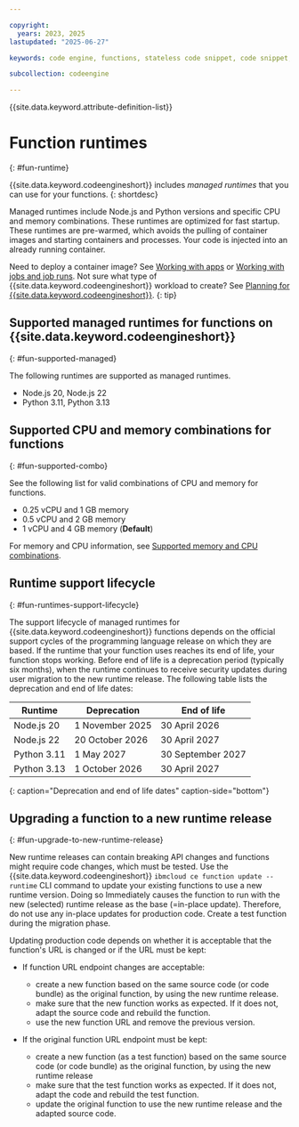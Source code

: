 ```yaml
---

copyright:
  years: 2023, 2025
lastupdated: "2025-06-27"

keywords: code engine, functions, stateless code snippet, code snippet, stateless

subcollection: codeengine

---
```


{{site.data.keyword.attribute-definition-list}}

# Function runtimes
{: #fun-runtime}

{{site.data.keyword.codeengineshort}} includes *managed runtimes* that you can use for your functions.
{: shortdesc}

Managed runtimes include Node.js and Python versions and specific CPU and memory combinations. These runtimes are optimized for fast startup. These runtimes are pre-warmed, which avoids the pulling of container images and starting containers and processes. Your code is injected into an already running container.

Need to deploy a container image? See [Working with apps](/docs/codeengine?topic=codeengine-application-workloads) or [Working with jobs and job runs](/docs/codeengine?topic=codeengine-job-plan). Not sure what type of {{site.data.keyword.codeengineshort}} workload to create? See [Planning for {{site.data.keyword.codeengineshort}}](/docs/codeengine?topic=codeengine-plan-codeengine).
{: tip}



## Supported managed runtimes for functions on {{site.data.keyword.codeengineshort}}
{: #fun-supported-managed}

The following runtimes are supported as managed runtimes.

- Node.js 20, Node.js 22
- Python 3.11, Python 3.13

## Supported CPU and memory combinations for functions
{: #fun-supported-combo}

See the following list for valid combinations of CPU and memory for functions.

- 0.25 vCPU and 1 GB memory
- 0.5 vCPU and 2 GB memory
- 1 vCPU and 4 GB memory (**Default**)

For memory and CPU information, see [Supported memory and CPU combinations](/docs/codeengine?topic=codeengine-mem-cpu-combo).

## Runtime support lifecycle
{: #fun-runtimes-support-lifecycle}

The support lifecycle of managed runtimes for {{site.data.keyword.codeengineshort}} functions depends on the official support cycles of the programming language release on which they are based. If the runtime that your function uses reaches its end of life, your function stops working. Before end of life is a deprecation period (typically six months), when the runtime continues to receive security updates during user migration to the new runtime release. The following table lists the deprecation and end of life dates:

| Runtime | Deprecation | End of life |
| -------------- | -------------- | -------------- |
| Node.js 20  | 1 November 2025 | 30 April 2026 |
| Node.js 22 | 20 October 2026 | 30 April 2027 |
| Python 3.11 | 1 May 2027 | 30 September 2027 |
| Python 3.13 | 1 October 2026 | 30 April 2027 |
{: caption="Deprecation and end of life dates" caption-side="bottom"}

## Upgrading a function to a new runtime release
{: #fun-upgrade-to-new-runtime-release}

New runtime releases can contain breaking API changes and functions might require code changes, which must be tested. Use the {{site.data.keyword.codeengineshort}} `ibmcloud ce function update --runtime` CLI command to update your existing functions to use a new runtime version. Doing so Immediately causes the function to run with the new (selected) runtime release as the base (=in-place update). Therefore, do not use any in-place updates for production code. Create a test function during the migration phase.

Updating production code depends on whether it is acceptable that the function's URL is changed or if the URL must be kept:

* If function URL endpoint changes are acceptable:
    - create a new function based on the same source code (or code bundle) as the original function, by using the new runtime release.
    - make sure that the new function works as expected. If it does not, adapt the source code and rebuild the function.
    - use the new function URL and remove the previous version.

*  If the original function URL endpoint must be kept:
    - create a new function (as a test function) based on the same source code (or code bundle) as the original function, by using the new runtime release
    - make sure that the test function works as expected. If it does not, adapt the code and rebuild the test function.
    - update the original function to use the new runtime release and the adapted source code.
